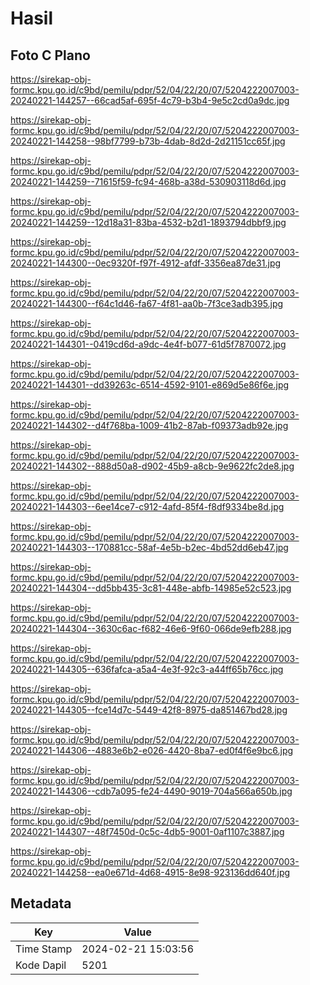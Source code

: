 # Hasil

## Foto C Plano

https://sirekap-obj-formc.kpu.go.id/c9bd/pemilu/pdpr/52/04/22/20/07/5204222007003-20240221-144257--66cad5af-695f-4c79-b3b4-9e5c2cd0a9dc.jpg

https://sirekap-obj-formc.kpu.go.id/c9bd/pemilu/pdpr/52/04/22/20/07/5204222007003-20240221-144258--98bf7799-b73b-4dab-8d2d-2d21151cc65f.jpg

https://sirekap-obj-formc.kpu.go.id/c9bd/pemilu/pdpr/52/04/22/20/07/5204222007003-20240221-144259--71615f59-fc94-468b-a38d-530903118d6d.jpg

https://sirekap-obj-formc.kpu.go.id/c9bd/pemilu/pdpr/52/04/22/20/07/5204222007003-20240221-144259--12d18a31-83ba-4532-b2d1-1893794dbbf9.jpg

https://sirekap-obj-formc.kpu.go.id/c9bd/pemilu/pdpr/52/04/22/20/07/5204222007003-20240221-144300--0ec9320f-f97f-4912-afdf-3356ea87de31.jpg

https://sirekap-obj-formc.kpu.go.id/c9bd/pemilu/pdpr/52/04/22/20/07/5204222007003-20240221-144300--f64c1d46-fa67-4f81-aa0b-7f3ce3adb395.jpg

https://sirekap-obj-formc.kpu.go.id/c9bd/pemilu/pdpr/52/04/22/20/07/5204222007003-20240221-144301--0419cd6d-a9dc-4e4f-b077-61d5f7870072.jpg

https://sirekap-obj-formc.kpu.go.id/c9bd/pemilu/pdpr/52/04/22/20/07/5204222007003-20240221-144301--dd39263c-6514-4592-9101-e869d5e86f6e.jpg

https://sirekap-obj-formc.kpu.go.id/c9bd/pemilu/pdpr/52/04/22/20/07/5204222007003-20240221-144302--d4f768ba-1009-41b2-87ab-f09373adb92e.jpg

https://sirekap-obj-formc.kpu.go.id/c9bd/pemilu/pdpr/52/04/22/20/07/5204222007003-20240221-144302--888d50a8-d902-45b9-a8cb-9e9622fc2de8.jpg

https://sirekap-obj-formc.kpu.go.id/c9bd/pemilu/pdpr/52/04/22/20/07/5204222007003-20240221-144303--6ee14ce7-c912-4afd-85f4-f8df9334be8d.jpg

https://sirekap-obj-formc.kpu.go.id/c9bd/pemilu/pdpr/52/04/22/20/07/5204222007003-20240221-144303--170881cc-58af-4e5b-b2ec-4bd52dd6eb47.jpg

https://sirekap-obj-formc.kpu.go.id/c9bd/pemilu/pdpr/52/04/22/20/07/5204222007003-20240221-144304--dd5bb435-3c81-448e-abfb-14985e52c523.jpg

https://sirekap-obj-formc.kpu.go.id/c9bd/pemilu/pdpr/52/04/22/20/07/5204222007003-20240221-144304--3630c6ac-f682-46e6-9f60-066de9efb288.jpg

https://sirekap-obj-formc.kpu.go.id/c9bd/pemilu/pdpr/52/04/22/20/07/5204222007003-20240221-144305--636fafca-a5a4-4e3f-92c3-a44ff65b76cc.jpg

https://sirekap-obj-formc.kpu.go.id/c9bd/pemilu/pdpr/52/04/22/20/07/5204222007003-20240221-144305--fce14d7c-5449-42f8-8975-da851467bd28.jpg

https://sirekap-obj-formc.kpu.go.id/c9bd/pemilu/pdpr/52/04/22/20/07/5204222007003-20240221-144306--4883e6b2-e026-4420-8ba7-ed0f4f6e9bc6.jpg

https://sirekap-obj-formc.kpu.go.id/c9bd/pemilu/pdpr/52/04/22/20/07/5204222007003-20240221-144306--cdb7a095-fe24-4490-9019-704a566a650b.jpg

https://sirekap-obj-formc.kpu.go.id/c9bd/pemilu/pdpr/52/04/22/20/07/5204222007003-20240221-144307--48f7450d-0c5c-4db5-9001-0af1107c3887.jpg

https://sirekap-obj-formc.kpu.go.id/c9bd/pemilu/pdpr/52/04/22/20/07/5204222007003-20240221-144258--ea0e671d-4d68-4915-8e98-923136dd640f.jpg


## Metadata

| Key        | Value               |
| ---------- | ------------------- |
| Time Stamp | 2024-02-21 15:03:56 |
| Kode Dapil | 5201                |



